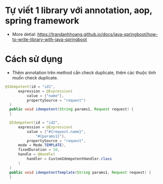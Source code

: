 # Tự viết 1 library với annotation, aop, spring framework
- More detial: https://trandanhhoang.github.io/docs/java-springboot/how-to-write-library-with-java-springboot

# Cách sử dụng
- Thêm annotation trên method cần check duplicate, thêm các thuộc tính muốn check duplicate.
```java
@Idempotent(id = "id1",
      expression = @Expression(
          value = {"name"},
          propertySource = "request")
  )
  public void idempotent(String params1, Request request) {
  }

  @Idempotent(id = "id2",
      expression = @Expression(
          value = {"#{request.name}",
              "#{params1}"},
          propertySource = "request",
      mode = Mode.TEMPLATE),
      fixedDuration = 10,
      handle = @Handle(
          handler = CustomIdempotentHandler.class
      )
  )
  public void idempotentTemplate(String params1, Request request) {
  }
```

